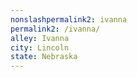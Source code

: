 ```yaml
---
﻿nonslashpermalink2: ivanna
permalink2: /ivanna/
alley: Ivanna
city: Lincoln
state: Nebraska
---
```

